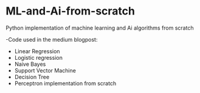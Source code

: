 # ML-and-Ai-from-scratch
Python implementation of machine learning and Ai algorithms from scratch

-Code used in the medium blogpost:
* Linear Regression
* Logistic regression
* Naive Bayes
* Support Vector Machine
* Decision Tree
* Perceptron implementation from scratch

